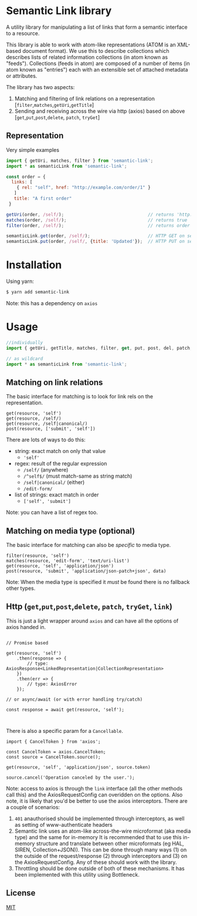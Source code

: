 # Semantic Link library

A utility library for manipulating a list of links that form a semantic interface to a resource.

This library is able to work with atom-like representations (ATOM is an XML-based document format). We use this
to describe collections which describes lists of related information collections (in atom known as "feeds").
Collections (feeds in atom) are composed of a number of items (in atom known as "entries") each with an extensible set
of attached metadata or attributes.

The library has two aspects:

1. Matching and filtering of link relations on a representation [`filter`,`matches`,`getUri`,`getTitle`]
2. Sending and receiving across the wire via http (axios) based on above [`get`,`put`,`post`,`delete`, `patch`, `tryGet`]

## Representation

Very simple examples

```js
import { getUri, matches, filter } from 'semantic-link';
import * as semanticLink from 'semantic-link';

const order = {
  links: [
    { rel: "self", href: "http://example.com/order/1" }
   ]
   title: "A first order"
 }

getUri(order, /self/);                                // returns 'http://example.com/order/1'
matches(order, /self/);                               // returns true
filter(order, /self/);                                // returns order object

semanticLink.get(order, /self/);                      // HTTP GET on self link to return representation (via axios)
semanticLink.put(order, /self/, {title: 'Updated'});  // HTTP PUT on self link to send back data

```

# Installation

Using yarn:

```bash
$ yarn add semantic-link
```

Note: this has a dependency on `axios`

# Usage

```js
//individually
import { getUri, getTitle, matches, filter, get, put, post, del, patch, tryGet } from 'semantic-link';

// as wildcard
import * as semanticLink from 'semantic-link';
```

## Matching on link relations

The basic interface for matching is to look for link rels on the representation.

```
get(resource, 'self')
get(resource, /self/)
get(resource, /self|canonical/)
post(resource, ['submit', 'self'])
```

There are lots of ways to do this:

* string: exact match on only that value
  * `'self'`
* regex: result of the regular expression
  * `/self/`  (anywhere)
  * `/^self$/`  (must match-same as string match)
  * `/self|canonical/` (either)
  * `/edit-form/`
* list of strings: exact match in order
  * `['self', 'submit']`

Note: you can have a list of regex too.


## Matching on media type (optional)

The basic interface for matching can also be *specific* to media type.

```
filter(resource, 'self')
matches(resource, 'edit-form', 'text/uri-list')
get(resource, 'self', 'application/json')
post(resource, 'submit', 'application/json-patch+json', data)
```

Note: When the media type is specified it *must* be found there is no fallback other types.

## Http (`get`,`put`,`post`,`delete`, `patch`, `tryGet`, `link`)

This is just a light wrapper around `axios` and can have all the options of axios handed in.

```

// Promise based

get(resource, 'self')
    .then(response => {
        // type: AxiosResponse<LinkedRepresentation|CollectionRepresentation>
    })
    .then(err => {
        // type: AxiosError
    });

// or async/await (or with error handling try/catch)

const response = await get(resource, 'self');



```


There is also a specific param for a `Cancellable`.

```
import { CancelToken } from 'axios';

const CancelToken = axios.CancelToken;
const source = CancelToken.source();

get(resource, 'self', 'application/json', source.token)

source.cancel('Operation canceled by the user.');
```

Note: access to axios is through the `link` interface (all the other methods call this) and the AxiosRequestConfig can
overidden on the options. Also note, it is likely that you'd be better to use the axios interceptors. There are a couple
of scenarios:

1. `401` anauthorised should be implemented through interceptors, as well as setting of www-authenticate headers
2. Semantic link uses an atom-like across-the-wire microformat (aka media type) and the same for in-memory
It is recommended that to use this in-memory structure and translate between other microformats
(eg HAL, SIREN, Collection+JSON)). This can be done through many ways (1) on the outside of the request/response (2)
through interceptors and (3) on the AxiosRequestConfig. Any of these should work with the library.
3. Throttling should be done outside of both of these mechanisms. It has been implemented with this utility using
Bottleneck.

## License

[MIT](http://opensource.org/licenses/MIT)

